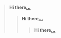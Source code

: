 > #### Hi there[...](https://github.com/bogtogus/Space_physics)
>> #### Hi there[...](https://github.com/bogtogus/Space_physics)
>>> #### Hi there[...](https://github.com/bogtogus/Space_physics)
![[](https://user-images.githubusercontent.com/75621064/111083081-b22ffd00-851c-11eb-8256-90ab2aad7f8c.png)](https://github.com/bogtogus/Space_physics)
